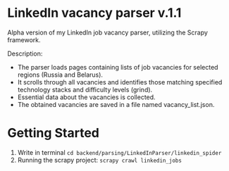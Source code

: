 # LinkedIn vacancy parser v.1.1
Alpha version of my LinkedIn job vacancy parser, utilizing the Scrapy framework.

Description:
- The parser loads pages containing lists of job vacancies for selected regions (Russia and Belarus).
- It scrolls through all vacancies and identifies those matching specified technology stacks and difficulty levels (grind).
- Essential data about the vacancies is collected.
- The obtained vacancies are saved in a file named vacancy_list.json.

# Getting Started

1. Write in terminal `cd backend/parsing/LinkedInParser/linkedin_spider`
6. Running the scrapy project: `scrapy crawl linkedin_jobs` 




